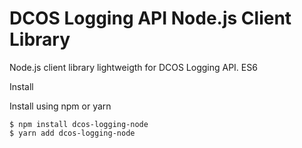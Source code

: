 # DCOS Logging API Node.js Client Library

Node.js client library lightweigth for DCOS Logging API. ES6

Install

Install using npm or yarn

```
$ npm install dcos-logging-node
$ yarn add dcos-logging-node
```
